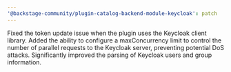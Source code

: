 ```yaml
---
'@backstage-community/plugin-catalog-backend-module-keycloak': patch
---
```


Fixed the token update issue when the plugin uses the Keycloak client library. Added the ability to configure a maxConcurrency limit to control the number of parallel requests to the Keycloak server, preventing potential DoS attacks. Significantly improved the parsing of Keycloak users and group information.
